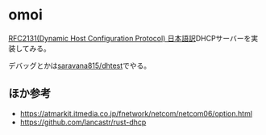 # omoi

[RFC2131(Dynamic Host Configuration Protocol) 日本語訳](http://srgia.com/docs/rfc2131j.html)DHCPサーバーを実装してみる。

デバッグとかは[saravana815/dhtest](https://github.com/saravana815/dhtest)でやる。

## ほか参考

- https://atmarkit.itmedia.co.jp/fnetwork/netcom/netcom06/option.html
- https://github.com/lancastr/rust-dhcp
